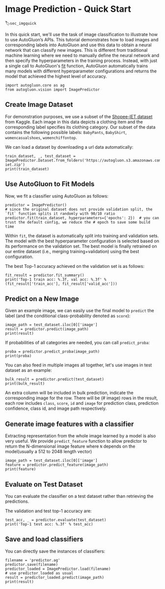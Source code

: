 # Image Prediction - Quick Start
:label:`sec_imgquick`

In this quick start, we'll use the task of image classification to illustrate how to use AutoGluon’s APIs. This tutorial demonstrates how to load images and corresponding labels into AutoGluon and use this data to obtain a neural network that can classify new images. This is different from traditional machine learning where we need to manually define the neural network and then specify the hyperparameters in the training process. Instead, with just a single call to AutoGluon's [fit](../../api/autogluon.predictor.html#autogluon.vision.ImagePredictor.fit) function, AutoGluon automatically trains many models with different hyperparameter configurations and returns the model that achieved the highest level of accuracy.

```{.python .input}
import autogluon.core as ag
from autogluon.vision import ImagePredictor
```

## Create Image Dataset

For demonstration purposes, we use a subset of the [Shopee-IET dataset](https://www.kaggle.com/c/shopee-iet-machine-learning-competition/data) from Kaggle.
Each image in this data depicts a clothing item and the corresponding label specifies its clothing category.
Our subset of the data contains the following possible labels: `BabyPants`, `BabyShirt`, `womencasualshoes`, `womenchiffontop`.

We can load a dataset by downloading a url data automatically:

```{.python .input}
train_dataset, _, test_dataset = ImagePredictor.Dataset.from_folders('https://autogluon.s3.amazonaws.com/datasets/shopee-iet.zip')
print(train_dataset)
```

## Use AutoGluon to Fit Models

Now, we fit a classifier using AutoGluon as follows:

```{.python .input}
predictor = ImagePredictor()
# since the original dataset does not provide validation split, the `fit` function splits it randomly with 90/10 ratio
predictor.fit(train_dataset, hyperparameters={'epochs': 2})  # you can trust the default config, we reduce the # epoch to save some build time
```

Within `fit`, the dataset is automatically split into training and validation sets.
The model with the best hyperparameter configuration is selected based on its performance on the validation set.
The best model is finally retrained on our entire dataset (i.e., merging training+validation) using the best configuration.

The best Top-1 accuracy achieved on the validation set is as follows:

```{.python .input}
fit_result = predictor.fit_summary()
print('Top-1 train acc: %.3f, val acc: %.3f' %(fit_result['train_acc'], fit_result['valid_acc']))
```

## Predict on a New Image

Given an example image, we can easily use the final model to `predict` the label (and the conditional class-probability denoted as `score`):

```{.python .input}
image_path = test_dataset.iloc[0]['image']
result = predictor.predict(image_path)
print(result)
```

If probabilities of all categories are needed, you can call `predict_proba`:

```{.python .input}
proba = predictor.predict_proba(image_path)
print(proba)
```

You can also feed in multiple images all together, let's use images in test dataset as an example:
```{.python .input}
bulk_result = predictor.predict(test_dataset)
print(bulk_result)
```

An extra column will be included in bulk prediction, indicate the corresponding image for the row. There will be (# image) rows in the result, each row includes `class`, `score`, `id` and `image` for prediction class, prediction confidence, class id, and image path respectively.


## Generate image features with a classifier

Extracting representation from the whole image learned by a model is also very useful. We provide `predict_feature` function to allow predictor to return the N-dimensional image feature where `N` depends on the model(usually a 512 to 2048 length vector)

```{.python .input}
image_path = test_dataset.iloc[0]['image']
feature = predictor.predict_feature(image_path)
print(feature)
```



## Evaluate on Test Dataset

You can evaluate the classifier on a test dataset rather than retrieving the predictions.

The validation and test top-1 accuracy are:

```{.python .input}
test_acc, _ = predictor.evaluate(test_dataset)
print('Top-1 test acc: %.3f' % test_acc)
```

## Save and load classifiers

You can directly save the instances of classifiers:

```{.python .input}
filename = 'predictor.ag'
predictor.save(filename)
predictor_loaded = ImagePredictor.load(filename)
# use predictor_loaded as usual
result = predictor_loaded.predict(image_path)
print(result)
```
